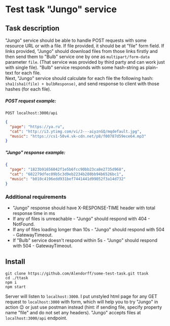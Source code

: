 # Test task "Jungo" service

## Task description

"Jungo" service should be able to handle POST requests with some resource URL
or with a file. If file provided, it should be at "file" form field. If links provided, "Jungo" should download files from those links firstly and then
send them to "Bulb" service one by one as `multipart/form-data` parameter `file`. 
(That service was provided by third party and can work just with single file).
"Bulb" service responds with some hash-string as plain-text for each file.  
Next, "Jungo" service should calculate for each file the following hash: `sha1(sha1(file) + bulbResponse)`, 
and send response to client with those hashes (for each file).

##### POST request example:

```endpoint
POST localhost:3000/api
```

```json
{
  "page": "https://ya.ru",
  "cat": "http://i3.ytimg.com/vi/J---aiyznGQ/mqdefault.jpg",
  "music": "https://cs1-50v4.vk-cdn.net/p8/f00787d59ece64.mp3"
}
```

##### "Jungo" response example:

```json
{
  "page": "1823b91656042f1e5b6fcc90bb23ca8e2735d968",
  "cat": "682279dfec09b5c3d9eb2234b280bb94b6526bc1",
  "music": "b010c4196edd931bef7441441d99052f3a14d732"
}
```

### Additional requirements

* "Jungo" response should have X-RESPONSE-TIME header with total response time in ms
* If any of files is unreachable - "Jungo" should respond with 404 - NotFound.
* If any of files loading longer than 10s - "Jungo" should respond with 504 - GatewayTimeout.
* If "Bulb" service doesn't respond within 5s - "Jungo" should respond with 504 - GatewayTimeout.

## Install

```
git clone https://github.com/Alendorff/some-test-task.git ttask
cd ./ttask
npm i
npm start
```

Server will listen to `localhost:3000`. I put unstyled html page for any GET request to `localhost:3000` 
with form, which will help you to try "Jungo" in action 😉 
or just use postman instead (hint: if sending file, specify property name "file" and do not set any headers).
"Jungo" accepts files at `localhost:3000/api` endpoint.
